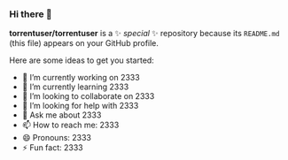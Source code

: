### Hi there 👋


**torrentuser/torrentuser** is a ✨ _special_ ✨ repository because its `README.md` (this file) appears on your GitHub profile.

Here are some ideas to get you started:

- 🔭 I’m currently working on 2333
- 🌱 I’m currently learning 2333
- 👯 I’m looking to collaborate on 2333
- 🤔 I’m looking for help with 2333
- 💬 Ask me about 2333
- 📫 How to reach me: 2333
- 😄 Pronouns: 2333
- ⚡ Fun fact: 2333

